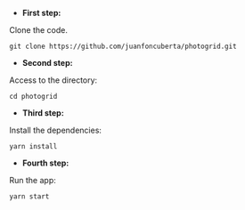 * __First step:__

Clone the code.

	git clone https://github.com/juanfoncuberta/photogrid.git	
	
	

* __Second step:__

Access to the directory:

	cd photogrid
	
* __Third step:__

Install the dependencies:

	yarn install	
	
* __Fourth step:__

Run the app:

	yarn start	